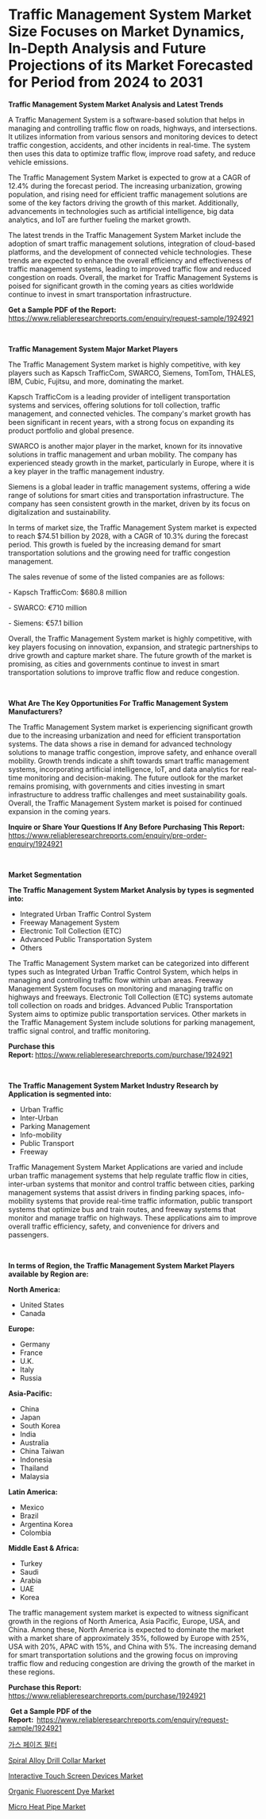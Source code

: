 <p><h1>Traffic Management System Market Size Focuses on Market Dynamics, In-Depth Analysis and Future Projections of its Market Forecasted for Period from 2024 to 2031</h1></p><p><strong>Traffic Management System Market Analysis and Latest Trends</strong></p>
<p><p>A Traffic Management System is a software-based solution that helps in managing and controlling traffic flow on roads, highways, and intersections. It utilizes information from various sensors and monitoring devices to detect traffic congestion, accidents, and other incidents in real-time. The system then uses this data to optimize traffic flow, improve road safety, and reduce vehicle emissions.</p><p>The Traffic Management System Market is expected to grow at a CAGR of 12.4% during the forecast period. The increasing urbanization, growing population, and rising need for efficient traffic management solutions are some of the key factors driving the growth of this market. Additionally, advancements in technologies such as artificial intelligence, big data analytics, and IoT are further fueling the market growth.</p><p>The latest trends in the Traffic Management System Market include the adoption of smart traffic management solutions, integration of cloud-based platforms, and the development of connected vehicle technologies. These trends are expected to enhance the overall efficiency and effectiveness of traffic management systems, leading to improved traffic flow and reduced congestion on roads. Overall, the market for Traffic Management Systems is poised for significant growth in the coming years as cities worldwide continue to invest in smart transportation infrastructure.</p></p>
<p><strong>Get a Sample PDF of the Report:&nbsp;</strong> <a href="https://www.reliableresearchreports.com/enquiry/request-sample/1924921">https://www.reliableresearchreports.com/enquiry/request-sample/1924921</a></p>
<p>&nbsp;</p>
<p><strong>Traffic Management System Major Market Players</strong></p>
<p><p>The Traffic Management System market is highly competitive, with key players such as Kapsch TrafficCom, SWARCO, Siemens, TomTom, THALES, IBM, Cubic, Fujitsu, and more, dominating the market. </p><p>Kapsch TrafficCom is a leading provider of intelligent transportation systems and services, offering solutions for toll collection, traffic management, and connected vehicles. The company's market growth has been significant in recent years, with a strong focus on expanding its product portfolio and global presence.</p><p>SWARCO is another major player in the market, known for its innovative solutions in traffic management and urban mobility. The company has experienced steady growth in the market, particularly in Europe, where it is a key player in the traffic management industry.</p><p>Siemens is a global leader in traffic management systems, offering a wide range of solutions for smart cities and transportation infrastructure. The company has seen consistent growth in the market, driven by its focus on digitalization and sustainability.</p><p>In terms of market size, the Traffic Management System market is expected to reach $74.51 billion by 2028, with a CAGR of 10.3% during the forecast period. This growth is fueled by the increasing demand for smart transportation solutions and the growing need for traffic congestion management.</p><p>The sales revenue of some of the listed companies are as follows:</p><p>- Kapsch TrafficCom: $680.8 million</p><p>- SWARCO: €710 million</p><p>- Siemens: €57.1 billion</p><p>Overall, the Traffic Management System market is highly competitive, with key players focusing on innovation, expansion, and strategic partnerships to drive growth and capture market share. The future growth of the market is promising, as cities and governments continue to invest in smart transportation solutions to improve traffic flow and reduce congestion.</p></p>
<p>&nbsp;</p>
<p><strong>What Are The Key Opportunities For Traffic Management System Manufacturers?</strong></p>
<p><p>The Traffic Management System market is experiencing significant growth due to the increasing urbanization and need for efficient transportation systems. The data shows a rise in demand for advanced technology solutions to manage traffic congestion, improve safety, and enhance overall mobility. Growth trends indicate a shift towards smart traffic management systems, incorporating artificial intelligence, IoT, and data analytics for real-time monitoring and decision-making. The future outlook for the market remains promising, with governments and cities investing in smart infrastructure to address traffic challenges and meet sustainability goals. Overall, the Traffic Management System market is poised for continued expansion in the coming years.</p></p>
<p><strong>Inquire or Share Your Questions If Any Before Purchasing This Report:</strong> <a href="https://www.reliableresearchreports.com/enquiry/pre-order-enquiry/1924921">https://www.reliableresearchreports.com/enquiry/pre-order-enquiry/1924921</a></p>
<p>&nbsp;</p>
<p><strong>Market Segmentation</strong></p>
<p><strong>The Traffic Management System Market Analysis by types is segmented into:</strong></p>
<p><ul><li>Integrated Urban Traffic Control System</li><li>Freeway Management System</li><li>Electronic Toll Collection (ETC)</li><li>Advanced Public Transportation System</li><li>Others</li></ul></p>
<p><p>The Traffic Management System market can be categorized into different types such as Integrated Urban Traffic Control System, which helps in managing and controlling traffic flow within urban areas. Freeway Management System focuses on monitoring and managing traffic on highways and freeways. Electronic Toll Collection (ETC) systems automate toll collection on roads and bridges. Advanced Public Transportation System aims to optimize public transportation services. Other markets in the Traffic Management System include solutions for parking management, traffic signal control, and traffic monitoring.</p></p>
<p><strong>Purchase this Report:&nbsp;</strong><a href="https://www.reliableresearchreports.com/purchase/1924921">https://www.reliableresearchreports.com/purchase/1924921</a></p>
<p>&nbsp;</p>
<p><strong>The Traffic Management System Market Industry Research by Application is segmented into:</strong></p>
<p><ul><li>Urban Traffic</li><li>Inter-Urban</li><li>Parking Management</li><li>Info-mobility</li><li>Public Transport</li><li>Freeway</li></ul></p>
<p><p>Traffic Management System Market Applications are varied and include urban traffic management systems that help regulate traffic flow in cities, inter-urban systems that monitor and control traffic between cities, parking management systems that assist drivers in finding parking spaces, info-mobility systems that provide real-time traffic information, public transport systems that optimize bus and train routes, and freeway systems that monitor and manage traffic on highways. These applications aim to improve overall traffic efficiency, safety, and convenience for drivers and passengers.</p></p>
<p>&nbsp;</p>
<p><strong>In terms of Region, the Traffic Management System Market Players available by Region are:</strong></p>
<p>
    <p> <strong> North America: </strong>
        <ul>
            <li>United States</li>
            <li>Canada</li>
        </ul>
        </p> 
    <p> <strong> Europe: </strong>
        <ul>
            <li>Germany</li>
            <li>France</li>
            <li>U.K.</li>
            <li>Italy</li>
            <li>Russia</li>
        </ul>
        </p> 
    <p> <strong> Asia-Pacific: </strong>
        <ul>
            <li>China</li>
            <li>Japan</li>
            <li>South Korea</li>
            <li>India</li>
            <li>Australia</li>
            <li>China Taiwan</li>
            <li>Indonesia</li>
            <li>Thailand</li>
            <li>Malaysia</li>
        </ul>
        </p> 
    <p> <strong> Latin America: </strong>
        <ul>
            <li>Mexico</li>
            <li>Brazil</li>
            <li>Argentina Korea</li>
            <li>Colombia</li>
        </ul>
        </p> 
    <p> <strong> Middle East & Africa: </strong>
        <ul>
            <li>Turkey</li>
            <li>Saudi</li>
            <li>Arabia</li>
            <li>UAE</li>
            <li>Korea</li>
        </ul>
    </p>
    </p>
<p><p>The traffic management system market is expected to witness significant growth in the regions of North America, Asia Pacific, Europe, USA, and China. Among these, North America is expected to dominate the market with a market share of approximately 35%, followed by Europe with 25%, USA with 20%, APAC with 15%, and China with 5%. The increasing demand for smart transportation solutions and the growing focus on improving traffic flow and reducing congestion are driving the growth of the market in these regions.</p></p>
<p><strong>Purchase this Report: </strong><a href="https://www.reliableresearchreports.com/purchase/1924921">https://www.reliableresearchreports.com/purchase/1924921</a></p>
<p>&nbsp;<strong>Get a Sample PDF of the Report:&nbsp;&nbsp;</strong><a href="https://www.reliableresearchreports.com/enquiry/request-sample/1924921">https://www.reliableresearchreports.com/enquiry/request-sample/1924921</a></p>
<p><strong></strong></p>
<p><p><a href="https://medium.com/@codykrris446578/%EA%B0%80%EC%8A%A4-%EC%83%81-%ED%95%84%ED%84%B0-%EC%8B%9C%EC%9E%A5-%EA%B7%9C%EB%AA%A8-%EB%B0%8F-%EC%8B%9C%EC%9E%A5-%EB%8F%99%ED%96%A5-2024%EB%85%84%EB%B6%80%ED%84%B0-2031%EB%85%84%EA%B9%8C%EC%A7%80%EC%9D%98-%EC%99%84%EC%A0%84%ED%95%9C-%EC%82%B0%EC%97%85-%EA%B0%9C%EC%9A%94-882c1306fe67">가스 페이즈 필터</a></p><p><a href="https://meowing-lemming-dd3.notion.site/Spiral-Alloy-Drill-Collar-Market-Size-Evaluating-its-Market-Trends-Growth-and-Projections-2024--7568b29c242a4cac9ff7f09185ab9190">Spiral Alloy Drill Collar Market</a></p><p><a href="https://github.com/wusalecollins540tpqoz/Market-Research-Report-List-1/blob/main/interactive-touch-screen-devices-market.md">Interactive Touch Screen Devices Market</a></p><p><a href="https://view.publitas.com/reportprime-1/organic-fluorescent-dye-market-size-reflecting-a-forecast-till-2031-market-by-type-by-application-and-by-geography/">Organic Fluorescent Dye Market</a></p><p><a href="https://view.publitas.com/reportprime-1/micro-heat-pipe-market-centers-on-aspects-such-as-market-growth-market-share-market-opportunity-and-projected-forecasts-spanning-from-2024-to-2031/">Micro Heat Pipe Market</a></p></p>